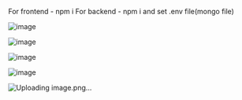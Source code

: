 For frontend  -  npm i
For backend  - npm i and set .env file(mongo file) 

![image](https://github.com/user-attachments/assets/96d8c32b-5276-4092-ae74-e74402f6080f)

![image](https://github.com/user-attachments/assets/730d2c7f-863d-4919-86d9-0f986f0fe23c)

![image](https://github.com/user-attachments/assets/41756a5a-d28a-40f4-822e-ff6c64ae0154)

![image](https://github.com/user-attachments/assets/ba831e26-a971-41f5-9624-f6fb4314fc71)

![Uploading image.png…]()





